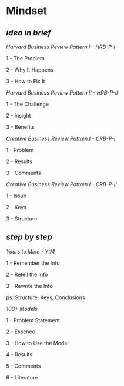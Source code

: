 # Mindset

## *idea in brief*

*Harvard Business Review Pattern I - HRB-P-I* 

1 - The Problem

2 - Why It Happens

3 - How to Fix It

*Harvard Business Review Pattern II - HRB-P-II*

1 - The Challenge

2 - Insight

3 - Benefits

*Creative Business Review Pattren I - CRB-P-I*

1 - Problem

2 - Results

3 - Comments

*Creative Business Review Pattren I - CRB-P-II*

1 - Issue

2 - Keys

3 - Structure

## *step by step*

*Yours to Mine - YtM*

1 - Remember the Info

2 - Retell the Info

3 - Rewrite the Info

ps: Structure, Keys, Conclusions

*100+ Models*

1 - Problem Statement

2 - Essence

3 - How to Use the Model

4 - Results

5 - Comments

6 - Literature
